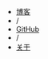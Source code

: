 <ul>
  <li><a href="/">博客</a></li>
  <li>/</li>
  <li><a href="https://github.com/WangWenzhuang">GitHub</a></li>
  <li>/</li>
  <li><a href="/about/">关于</a></li>
</ul>